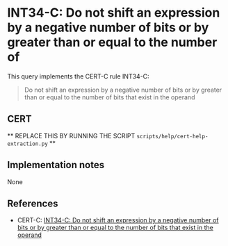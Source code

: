 # INT34-C: Do not shift an expression by a negative number of bits or by greater than or equal to the number of

This query implements the CERT-C rule INT34-C:

> Do not shift an expression by a negative number of bits or by greater than or equal to the number of bits that exist in the operand
## CERT

** REPLACE THIS BY RUNNING THE SCRIPT `scripts/help/cert-help-extraction.py` **

## Implementation notes

None

## References

* CERT-C: [INT34-C: Do not shift an expression by a negative number of bits or by greater than or equal to the number of bits that exist in the operand](https://wiki.sei.cmu.edu/confluence/display/c)
